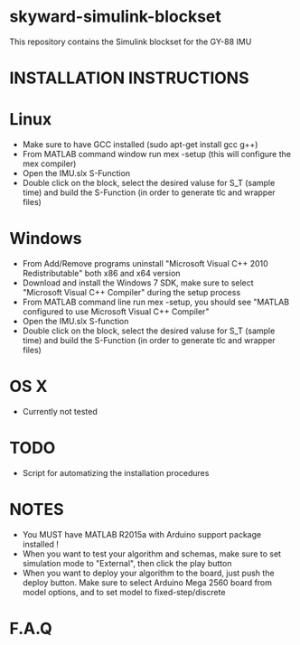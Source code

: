 # skyward-simulink-blockset

This repository contains the Simulink blockset for the GY-88 IMU


# INSTALLATION INSTRUCTIONS
# 

# Linux 

* Make sure to have GCC installed (sudo apt-get install gcc g++)
* From MATLAB command window run mex -setup (this will configure the mex compiler)
* Open the IMU.slx S-Function
* Double click on the block, select the desired valuse for S_T (sample time) and build the S-Function (in order to generate tlc and wrapper files)

# Windows

* From Add/Remove programs uninstall "Microsoft Visual C++ 2010 Redistributable" both x86 and x64 version
* Download and install the Windows 7 SDK, make sure to select "Microsoft Visual C++ Compiler" during the setup process
* From MATLAB command line run mex -setup, you should see "MATLAB configured to use Microsoft Visual C++ Compiler"
* Open the IMU.slx S-function
* Double click on the block, select the desired valuse for S_T (sample time) and build the S-Function (in order to generate tlc and wrapper files)

# OS X

* Currently not tested

# TODO

* Script for automatizing the installation procedures

# NOTES  

* You MUST have MATLAB R2015a with Arduino support package installed !
* When you want to test your algorithm and schemas, make sure to set simulation mode to "External", then click the play button
* When you want to deploy your algorithm to the board, just push the deploy button. Make sure to select Arduino Mega 2560 board from model options, and to set model to fixed-step/discrete

# F.A.Q



